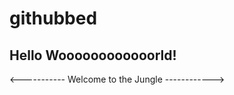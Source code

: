 # githubbed

## Hello Woooooooooooorld!
<!-- Kia ora Taiao! -->


<----------- Welcome to the Jungle ------------>
<!-- Welcome to the jungle
We got fun 'n' games
We got everything you want
Honey we know the names -->
